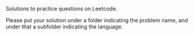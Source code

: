 Solutions to practice questions on Leetcode. 

Please put your solution under a folder indicating the problem name, and under that a subfolder indicating the language. 
